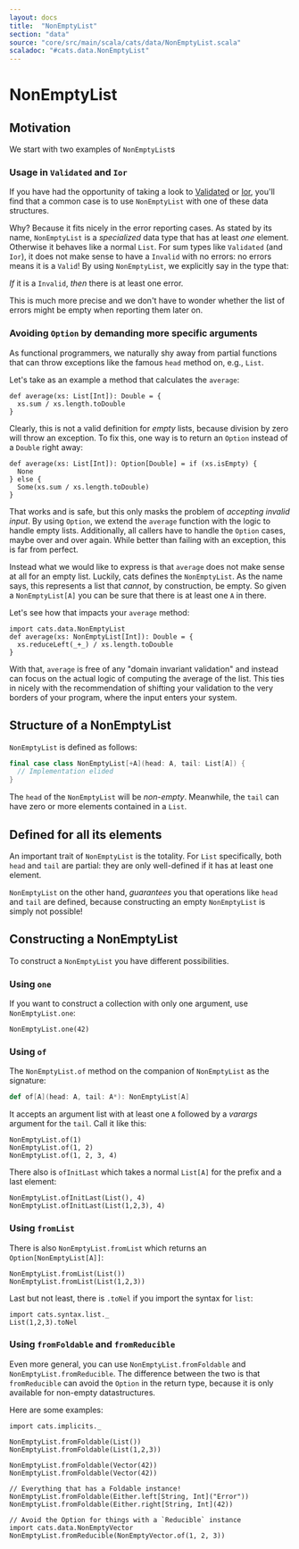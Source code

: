 ```yaml
---
layout: docs
title:  "NonEmptyList"
section: "data"
source: "core/src/main/scala/cats/data/NonEmptyList.scala"
scaladoc: "#cats.data.NonEmptyList"
---
```

# NonEmptyList

## Motivation

We start with two examples of `NonEmptyList`s

### Usage in `Validated` and `Ior`

If you have had the opportunity of taking a look to
[Validated](validated.html) or [Ior](ior.html), you'll find that a
common case is to use `NonEmptyList` with one of these data
structures.

Why? Because it fits nicely in the error reporting cases. As stated by
its name, `NonEmptyList` is a _specialized_ data type that has at
least *one* element.  Otherwise it behaves like a normal `List`.  For
sum types like `Validated` (and `Ior`), it does not make sense to have
a `Invalid` with no errors: no errors means it is a `Valid`!  By using
`NonEmptyList`, we explicitly say in the type that:

*If* it is a `Invalid`, *then* there is at least one error.

This is much more precise and we don't have to wonder whether the list
of errors might be empty when reporting them later on.

### Avoiding `Option` by demanding more specific arguments

As functional programmers, we naturally shy away from partial
functions that can throw exceptions like the famous `head` method on,
e.g., `List`.

Let's take as an example a method that calculates the `average`:

```tut:silent
def average(xs: List[Int]): Double = {
  xs.sum / xs.length.toDouble
}
```

Clearly, this is not a valid definition for *empty* lists, because
division by zero will throw an exception.  To fix this, one way is to
return an `Option` instead of a `Double` right away:

```tut:silent
def average(xs: List[Int]): Option[Double] = if (xs.isEmpty) {
  None
} else {
  Some(xs.sum / xs.length.toDouble)
}
```

That works and is safe, but this only masks the problem of *accepting
invalid input*.  By using `Option`, we extend the `average` function
with the logic to handle empty lists.  Additionally, all callers have
to handle the `Option` cases, maybe over and over again.  While better
than failing with an exception, this is far from perfect.

Instead what we would like to express is that `average` does not make
sense at all for an empty list.  Luckily, cats defines the
`NonEmptyList`.  As the name says, this represents a list that
*cannot*, by construction, be empty.  So given a `NonEmptyList[A]` you
can be sure that there is at least one `A` in there.

Let's see how that impacts your `average` method:

```tut:silent
import cats.data.NonEmptyList
def average(xs: NonEmptyList[Int]): Double = {
  xs.reduceLeft(_+_) / xs.length.toDouble
}
```

With that, `average` is free of any "domain invariant validation" and
instead can focus on the actual logic of computing the average of the
list.  This ties in nicely with the recommendation of shifting your
validation to the very borders of your program, where the input enters
your system.

## Structure of a NonEmptyList

`NonEmptyList` is defined as follows:

```scala
final case class NonEmptyList[+A](head: A, tail: List[A]) {
  // Implementation elided
}
```

The `head` of the `NonEmptyList` will be _non-empty_. Meanwhile, the
`tail` can have zero or more elements contained in a `List`.

## Defined for all its elements

An important trait of `NonEmptyList` is the totality. For `List` specifically,
both `head` and `tail` are partial: they are only well-defined if it
has at least one element.

`NonEmptyList` on the other hand, _guarantees_ you that operations like
`head` and `tail` are defined, because constructing an empty
`NonEmptyList` is simply not possible!

## Constructing a NonEmptyList

To construct a `NonEmptyList` you have different possibilities.

### Using `one`

If you want to construct a collection with only one argument, use
`NonEmptyList.one`:

```tut:book
NonEmptyList.one(42)
```

### Using `of`

The `NonEmptyList.of` method on the companion of `NonEmptyList` as the signature:

```scala
def of[A](head: A, tail: A*): NonEmptyList[A]
```

It accepts an argument list with at least one `A` followed by a
*varargs* argument for the `tail`.  Call it like this:

```tut:book
NonEmptyList.of(1)
NonEmptyList.of(1, 2)
NonEmptyList.of(1, 2, 3, 4)
```

There also is `ofInitLast` which takes a normal `List[A]` for the
prefix and a last element:

```tut:book
NonEmptyList.ofInitLast(List(), 4)
NonEmptyList.ofInitLast(List(1,2,3), 4)
```

### Using `fromList`

There is also `NonEmptyList.fromList` which returns an
`Option[NonEmptyList[A]]`:

```tut:book
NonEmptyList.fromList(List())
NonEmptyList.fromList(List(1,2,3))
```

Last but not least, there is `.toNel` if you import the syntax for
`list`:

```tut:book
import cats.syntax.list._
List(1,2,3).toNel
```

### Using `fromFoldable` and `fromReducible`

Even more general, you can use `NonEmptyList.fromFoldable` and
`NonEmptyList.fromReducible`.  The difference between the two is that
`fromReducible` can avoid the `Option` in the return type, because it
is only available for non-empty datastructures.

Here are some examples:

```tut:book
import cats.implicits._

NonEmptyList.fromFoldable(List())
NonEmptyList.fromFoldable(List(1,2,3))

NonEmptyList.fromFoldable(Vector(42))
NonEmptyList.fromFoldable(Vector(42))

// Everything that has a Foldable instance!
NonEmptyList.fromFoldable(Either.left[String, Int]("Error"))
NonEmptyList.fromFoldable(Either.right[String, Int](42))

// Avoid the Option for things with a `Reducible` instance
import cats.data.NonEmptyVector
NonEmptyList.fromReducible(NonEmptyVector.of(1, 2, 3))
```
